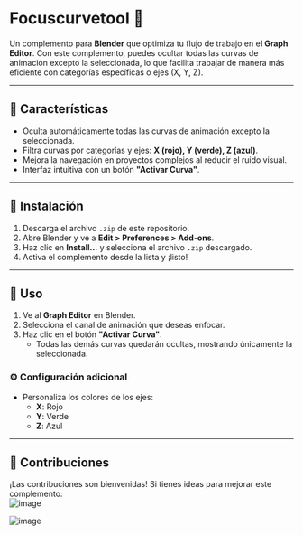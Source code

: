 # Focuscurvetool 🌟  
Un complemento para **Blender** que optimiza tu flujo de trabajo en el **Graph Editor**. Con este complemento, puedes ocultar todas las curvas de animación excepto la seleccionada, lo que facilita trabajar de manera más eficiente con categorías específicas o ejes (X, Y, Z).  

---

## 🧩 Características  
- Oculta automáticamente todas las curvas de animación excepto la seleccionada.  
- Filtra curvas por categorías y ejes: **X (rojo), Y (verde), Z (azul)**.  
- Mejora la navegación en proyectos complejos al reducir el ruido visual.  
- Interfaz intuitiva con un botón **"Activar Curva"**.  

---

## 🚀 Instalación  
1. Descarga el archivo `.zip` de este repositorio.  
2. Abre Blender y ve a **Edit > Preferences > Add-ons**.  
3. Haz clic en **Install...** y selecciona el archivo `.zip` descargado.  
4. Activa el complemento desde la lista y ¡listo!  

---

## 🎨 Uso  
1. Ve al **Graph Editor** en Blender.  
2. Selecciona el canal de animación que deseas enfocar.  
3. Haz clic en el botón **"Activar Curva"**.  
   - Todas las demás curvas quedarán ocultas, mostrando únicamente la seleccionada.  

### ⚙️ Configuración adicional  
- Personaliza los colores de los ejes:  
  - **X**: Rojo  
  - **Y**: Verde  
  - **Z**: Azul  

---

## 🤝 Contribuciones  
¡Las contribuciones son bienvenidas! Si tienes ideas para mejorar este complemento:  
![image](https://github.com/user-attachments/assets/1671fb84-42e5-41b0-9648-1d9ae055bfa9)

![image](https://github.com/user-attachments/assets/7a780b75-b181-49ce-8e12-4d55f33adbf7)
